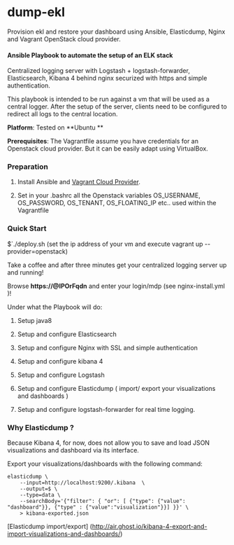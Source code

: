 # dump-ekl
Provision ekl and restore your dashboard using Ansible, Elasticdump, Nginx and Vagrant OpenStack cloud provider. 

#### Ansible Playbook to automate the setup of an ELK stack 
Centralized logging server with Logstash + logstash-forwarder, Elasticsearch, Kibana 4 behind nginx securized with https and simple authentication.

This playbook is intended to be run against a vm that will be used as a central logger.
After the setup of the server, clients need to be configured to redirect all logs to the central location.

**Platform**: Tested on **Ubuntu **

**Prerequisites**: The Vagrantfile assume you have credentials for an Openstack cloud provider. But it can be easily adapt using VirtualBox.


### Preparation

1. Install Ansible and [Vagrant Cloud Provider](https://github.com/ggiamarchi/vagrant-openstack-provider). 

2. Set in your .bashrc all the Openstack variables OS_USERNAME, OS_PASSWORD, OS_TENANT, OS_FLOATING_IP etc.. used within the Vagrantfile

### Quick Start

$`./deploy.sh  (set the ip address of your vm and execute vagrant up --provider=openstack)

Take a coffee and after three minutes get your centralized logging server up and running!

Browse **https://@IPOrFqdn** and enter your login/mdp (see nginx-install.yml )!

Under what the Playbook will do:

1. Setup java8

2. Setup and configure Elasticsearch

3. Setup and configure Nginx with SSL  and simple authentication

4. Setup and configure kibana 4

5. Setup and configure Logstash

6. Setup and configure Elasticdump ( import/ export your visualizations and dashboards )

7. Setup and configure logstash-forwarder for real time logging.

### Why Elasticdump ?

Because Kibana 4, for now, does not allow you to save and load JSON visualizations and dashboard via its interface.

Export your visualizations/dashboards with the following command:

```console
elasticdump \  
    --input=http://localhost:9200/.kibana  \
    --output=$ \
    --type=data \
    --searchBody='{"filter": { "or": [ {"type": {"value": "dashboard"}}, {"type" : {"value":"visualization"}}] }}' \
    > kibana-exported.json
```

    
[Elasticdump import/export] (http://air.ghost.io/kibana-4-export-and-import-visualizations-and-dashboards/)
